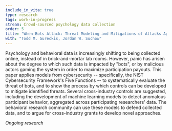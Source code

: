 ```yaml
---
include_in_vita: true
type: research
tags: work-in-progress
stream: Crowd-sourced psychology data collection
order: 5
title: "When Bots Attack: Threat Modeling and Mitigations of Attacks Against Online Behavioral Experiments"
with: "Todd M. Gureckis, Jordan W. Suchow"
---
```


Psychology and behavioral data is increasingly shifting to being collected online, instead of in brick-and-mortar lab rooms.
However, panic has arisen about the degree to which such data is impacted by "bots", or by malicious actors gaming
the system in order to maximize participation payouts. This paper applies models from cybersecurity -- specifically,
the NIST Cybersecurity Framework's Five Functions -- to systematically evaluate the threat of bots, and to show the
process by which controls can be developed to mitigate identified threats. Several cross-industry controls are suggested,
including the development of machine learning models to detect anomalous participant behavior, aggregated across
participating researchers' data. The behavioral research community can use these models to defend collected data, and to
argue for cross-industry grants to develop novel approaches.

_Ongoing research_
